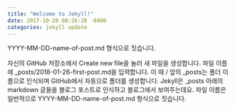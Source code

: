```yaml
---
title: "Welcome to Jekyll!"
date: 2017-10-20 08:26:28 -0400
categories: jekyll update
---
```

YYYY-MM-DD-name-of-post.md 형식으로 짓습니다.

자신의 GitHub 저장소에서 Create new file을 눌러 새 파일을 생성합니다.
파일 이름에 _posts/2018-01-26-first-post.md을 입력합니다. 이 때 / 앞의 _posts는 폴더 이름으로 인식되며 GitHub에서 자동으로 폴더를 생성합니다. Jekyll은 _posts 아래의 markdown 글들을 블로그 포스트로 인식하고 블로그에서 보여주는데요. 파일 이름은 일반적으로 YYYY-MM-DD-name-of-post.md 형식으로 짓습니다.
